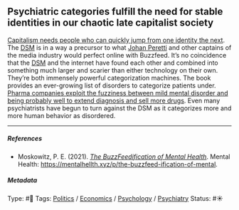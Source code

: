 ## Psychiatric categories fulfill the need for stable identities in our chaotic late capitalist society

[Capitalism needs people who can quickly jump from one identity the next](Capitalism%20needs%20people%20who%20can%20quickly%20jump%20from%20one%20identity%20the%20next.md). The [DSM]() is in a way a precursor to what [Johan Peretti]() and other captains of the media industry would perfect online with Buzzfeed. It’s no coincidence that the [DSM]() and the internet have found each other and combined into something much larger and scarier than either technology on their own. They’re both immensely powerful categorization machines. The book provides an ever-growing list of disorders to categorize patients under. [Pharma companies exploit the fuzziness between mild mental disorder and being probably well to extend diagnosis and sell more drugs](Pharma%20companies%20exploit%20the%20fuzziness%20between%20mild%20mental%20disorder%20and%20being%20probably%20well%20to%20extend%20diagnosis%20and%20sell%20more%20drugs.md). Even many psychiatrists have begun to turn against the DSM as it categorizes more and more human behavior as disordered.

---

##### References

* Moskowitz, P. E. (2021). *[The BuzzFeedification of Mental Health](The%20BuzzFeedification%20of%20Mental%20Health.md)*. Mental Health: https://mentalhellth.xyz/p/the-buzzfeed-ification-of-mental.

##### Metadata

Type: #🔴 
Tags: [Politics](Politics.md) / [Economics]() / [Psychology](Psychology.md) / [Psychiatry](Psychiatry.md)
Status: #☀️ 
